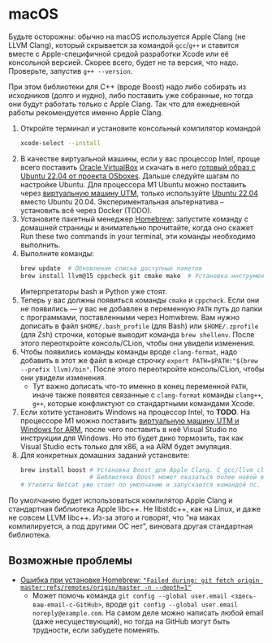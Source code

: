 # macOS
Будьте осторожны: обычно на macOS используется Apple Clang (не LLVM Clang), который скрывается за командой `gcc`/`g++` и ставится вместе с Apple-специфичной средой разработки Xcode
или её консольной версией.
Скорее всего, будет не та версия, что надо. Проверьте, запустив `g++ --version`.

При этом библиотеки для C++ (вроде Boost) надо либо собирать из исходников (долго и нудно), либо поставить уже собранные, но тогда они будут работать только с Apple Clang.
Так что для ежедневной работы рекомендуется именно Apple Clang.

1. Откройте терминал и установите консольный компилятор командой
   ```bash
   xcode-select --install
   ```
2. В качестве виртуальной машины, если у вас процессор Intel, проще всего поставить [Oracle VirtualBox](https://www.virtualbox.org/) и скачать в него [готовый образ с Ubuntu 22.04 от проекта OSboxes](https://www.osboxes.org/ubuntu/). Дальше следуйте шагам по настройке Ubuntu.
   Для процессора M1 Ubuntu можно поставить через [виртуальную машину UTM](https://mac.getutm.app/gallery/ubuntu-20-04), только используйте [Ubuntu 22.04](https://mirror.yandex.ru/ubuntu-cdimage/releases/22.04.3/release/ubuntu-22.04.3-live-server-arm64.iso) вместо Ubuntu 20.04.
   Экспериментальная альтернатива – установить всё через Docker (TODO).
3. Установите пакетный менеджер [Homebrew](https://brew.sh/): запустите команду с домашней страницы и внимательно прочитайте, когда оно скажет Run these two commands in your terminal, эти команды необходимо выполнить. 
4. Выполните команды:
   ```bash
   brew update  # Обновление списка доступных пакетов
   brew install llvm@15 cppcheck git cmake make  # Установка инструментов LLVM, cppcheck не той версии, git, cmake, make
   ```
   Интерпретаторы bash и Python уже стоят.
5. Теперь у вас должны появиться команды `cmake` и `cppcheck`.
   Если они не появились — у вас не добавлен в переменную `PATH` путь до папки с программами, поставленными через Homwbrew.
   Вам нужно дописать в файл `$HOME/.bash_profile` (для Bash) или `$HOME/.zprofile` (для Zsh) строчки, которые выводит команда `brew shellenv`.
   После этого переоткройте консоль/CLion, чтобы они увидели изменения.
6. Чтобы появились команды команды вроде `clang-format`,
   надо добавить в этот же файл в конце строчку `export PATH=$PATH:"$(brew --prefix llvm)/bin"`.
   После этого переоткройте консоль/CLion, чтобы они увидели изменения. 
   * Тут важно дописать что-то именно в конец переменной `PATH`, иначе также появятся связанные с `clang-format` команды `clang++`, `g++`, которые конфликтуют со стандартными командами Xcode.
7. Если хотите установить Windows на процессор Intel, то **TODO**.
   На процессоре M1 можно поставить [виртуальную машину UTM и Windows for ARM](https://mac.getutm.app/gallery/windows-10), после чего поставить в неё Visual Studio по инструкции для Windows.
   Но это будет дико тормозить, так как Visual Studio есть только для x86, а на ARM будет эмуляция.
8. Для конкретных домашних заданий установите:
   ```bash
   brew install boost # Установка Boost для Apple Clang. С gcc/llvm clang из Homebrew будет странно не компилироваться и/или странно падать!
                      # Библиотека Boost может оказаться более новой версии, чем требуется.
   # Утилита Netcat уже стоит по умолчанию и запускается командой nc.
   ```

По умолчанию будет использоваться компилятор Apple Clang и стандартная библиотека Apple libc++.
Не libstdc++, как на Linux, и даже не совсем LLVM libc++.
Из-за этого и говорят, что "на маках компилируется, а под другими ОС нет", виновата другая стандартная библиотека.

## Возможные проблемы
* [Ошибка при установке Homebrew: `"Failed during: git fetch origin master:refs/remotes/origin/master -n --depth=1"`](https://stackoverflow.com/questions/39836190/homebrew-install-failed-during-git-fetch-origin-masterrefs-remotes-origin-mas)
    * Может помочь команда `git config --global user.email <здесь-ваш-email-с-GitHub>`, вроде `git config --global user.email noreply@example.com`.
      На самом деле можно написать любой email (даже несуществующий), но тогда на GitHub могут быть трудности, если забудете поменять.
